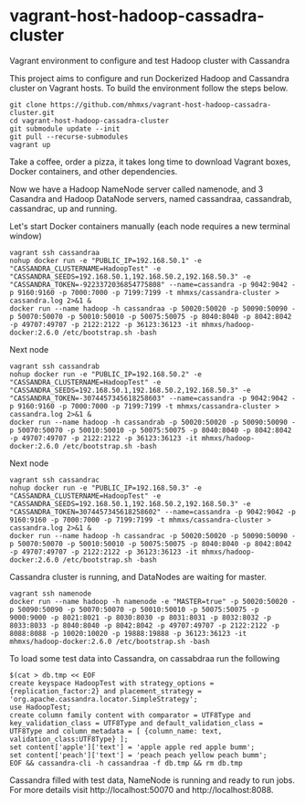 # vagrant-host-hadoop-cassadra-cluster
Vagrant environment to configure and test Hadoop cluster with Cassandra

This project aims to configure and run Dockerized Hadoop and Cassandra cluster on Vagrant hosts. To build the environment follow the steps below.

```
git clone https://github.com/mhmxs/vagrant-host-hadoop-cassadra-cluster.git
cd vagrant-host-hadoop-cassadra-cluster
git submodule update --init
git pull --recurse-submodules
vagrant up
```

Take a coffee, order a pizza, it takes long time to download Vagrant boxes, Docker containers, and other dependencies.

Now we have a Hadoop NameNode server called namenode, and 3 Casandra and Hadoop DataNode servers, named cassandraa, cassandrab, cassandrac, up and running.

Let's start Docker containers manually (each node requires a new terminal window)
```
vagrant ssh cassandraa
nohup docker run -e "PUBLIC_IP=192.168.50.1" -e "CASSANDRA_CLUSTERNAME=HadoopTest" -e "CASSANDRA_SEEDS=192.168.50.1,192.168.50.2,192.168.50.3" -e "CASSANDRA_TOKEN=-9223372036854775808" --name=cassandra -p 9042:9042 -p 9160:9160 -p 7000:7000 -p 7199:7199 -t mhmxs/cassandra-cluster > cassandra.log 2>&1 &
docker run --name hadoop -h cassandraa -p 50020:50020 -p 50090:50090 -p 50070:50070 -p 50010:50010 -p 50075:50075 -p 8040:8040 -p 8042:8042 -p 49707:49707 -p 2122:2122 -p 36123:36123 -it mhmxs/hadoop-docker:2.6.0 /etc/bootstrap.sh -bash
```

Next node
```
vagrant ssh cassandrab
nohup docker run -e "PUBLIC_IP=192.168.50.2" -e "CASSANDRA_CLUSTERNAME=HadoopTest" -e "CASSANDRA_SEEDS=192.168.50.1,192.168.50.2,192.168.50.3" -e "CASSANDRA_TOKEN=-3074457345618258603" --name=cassandra -p 9042:9042 -p 9160:9160 -p 7000:7000 -p 7199:7199 -t mhmxs/cassandra-cluster > cassandra.log 2>&1 &
docker run --name hadoop -h cassandrab -p 50020:50020 -p 50090:50090 -p 50070:50070 -p 50010:50010 -p 50075:50075 -p 8040:8040 -p 8042:8042 -p 49707:49707 -p 2122:2122 -p 36123:36123 -it mhmxs/hadoop-docker:2.6.0 /etc/bootstrap.sh -bash
```

Next node
```
vagrant ssh cassandrac
nohup docker run -e "PUBLIC_IP=192.168.50.3" -e "CASSANDRA_CLUSTERNAME=HadoopTest" -e "CASSANDRA_SEEDS=192.168.50.1,192.168.50.2,192.168.50.3" -e "CASSANDRA_TOKEN=3074457345618258602" --name=cassandra -p 9042:9042 -p 9160:9160 -p 7000:7000 -p 7199:7199 -t mhmxs/cassandra-cluster > cassandra.log 2>&1 &
docker run --name hadoop -h cassandrac -p 50020:50020 -p 50090:50090 -p 50070:50070 -p 50010:50010 -p 50075:50075 -p 8040:8040 -p 8042:8042 -p 49707:49707 -p 2122:2122 -p 36123:36123 -it mhmxs/hadoop-docker:2.6.0 /etc/bootstrap.sh -bash
```

Cassandra cluster is running, and DataNodes are waiting for master.
```
vagrant ssh namenode
docker run --name hadoop -h namenode -e "MASTER=true" -p 50020:50020 -p 50090:50090 -p 50070:50070 -p 50010:50010 -p 50075:50075 -p 9000:9000 -p 8021:8021 -p 8030:8030 -p 8031:8031 -p 8032:8032 -p 8033:8033 -p 8040:8040 -p 8042:8042 -p 49707:49707 -p 2122:2122 -p 8088:8088 -p 10020:10020 -p 19888:19888 -p 36123:36123 -it mhmxs/hadoop-docker:2.6.0 /etc/bootstrap.sh -bash
```

To load some test data into Cassandra, on cassabdraa run the following
```
$(cat > db.tmp << EOF
create keyspace HadoopTest with strategy_options = {replication_factor:2} and placement_strategy = 'org.apache.cassandra.locator.SimpleStrategy';
use HadoopTest;
create column family content with comparator = UTF8Type and key_validation_class = UTF8Type and default_validation_class = UTF8Type and column_metadata = [ {column_name: text, validation_class:UTF8Type} ];
set content['apple']['text'] = 'apple apple red apple bumm';
set content['peach']['text'] = 'peach peach yellow peach bumm';
EOF && cassandra-cli -h cassandraa -f db.tmp && rm db.tmp
```

Cassandra filled with test data, NameNode is running and ready to run jobs. For more details visit http://localhost:50070 and http://localhost:8088.

